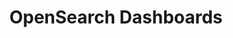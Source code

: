 ---
title: OpenSearch Dashboards
artifact_id: opensearch-dashboards
architecture: x64
platform: linux
distribution: tar.gz
artifact_url: https://artifacts.opensearch.org/releases/bundle/opensearch-dashboards/1.0.0-rc1/opensearch-dashboards-1.0.0-rc1-linux-x64.tar.gz
version: 1.0.0-rc1
category: opensearch-dashboards
slug: opensearch-dashboards-1.0.0-rc1-linux-x64
---